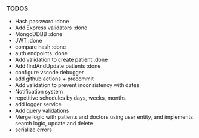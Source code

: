 ### TODOS
-  Hash password :done
-  Add Express validators :done
-  MongoDDBB  :done
-  JWT :done
-  compare hash :done
-  auth endpoints :done
-  Add validation to create patient :done
-  Add findAndUpdate patients :done
-  configure vscode debugger
-  add github actions + precommit
-  Add validation to prevent inconsistency with dates
-  Notification system
-  repetitive schedules by days, weeks, months
-  add logger service
-  Add query validations
-  Merge logic with patients and doctors using user entity, and implements search logic, update and delete
-  serialize errors

